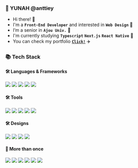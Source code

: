 ### 🤩 YUNAH @anttiey

- Hi there! 👋 <br>
- I'm a <b>`Front-End Developer`</b> and interested in <b>`Web Design`</b> 💞 <br>
- I’m a senior in <b>`Ajou Univ.`</b> 🌱 <br>
- I'm currently studying <b>`Typescript`</b> <b>`Next.js`</b> <b>`React Native`</b> 🎉<br>
- You can check my portfolio <a href="https://www.notion.so/YUNAH-hanuuny-4bc036779556461c844c015667dc73a5?pvs=4"><b>`Click!`</b></a> ✈️

### 📚 Tech Stack
#### 🛠️ Languages & Frameworks
<img src="https://img.shields.io/badge/react-61DAFB?style=for-the-badge&logo=react&logoColor=white"/> <img src="https://img.shields.io/badge/vue-4FC08D?style=for-the-badge&logo=vuedotjs&logoColor=white"/> <img src="https://img.shields.io/badge/Javascript-F7DF1E?style=for-the-badge&logo=Javascript&logoColor=white"/> <img src="https://img.shields.io/badge/TypeScript-3178C6?style=for-the-badge&logo=TypeScript&logoColor=white"/> <img src="https://img.shields.io/badge/node.js-339933?style=for-the-badge&logo=nodedotjs&logoColor=white"/> 
#### 🛠 Tools
<img src="https://img.shields.io/badge/vscode-007ACC?style=for-the-badge&logo=visualstudiocode&logoColor=white"/> <img src="https://img.shields.io/badge/intellij-000000?style=for-the-badge&logo=intellijidea&logoColor=white"/> <img src="https://img.shields.io/badge/github-009688?style=for-the-badge&logo=github&logoColor=white"/> <img src="https://img.shields.io/badge/ubuntu-E95420?style=for-the-badge&logo=ubuntu&logoColor=white"/> <img src="https://img.shields.io/badge/docker-2496ED?style=for-the-badge&logo=docker&logoColor=white"/> 
#### 🛠 Designs
<img src="https://img.shields.io/badge/bootstrap 5-7952B3?style=for-the-badge&logo=bootstrap&logoColor=white"/> <img src="https://img.shields.io/badge/mui-007FFF?style=for-the-badge&logo=mui&logoColor=white"/> <img src="https://img.shields.io/badge/tailwindcss-06B6D4?style=for-the-badge&logo=tailwindcss&logoColor=white"/> <img src="https://img.shields.io/badge/vuetify-1867C0?style=for-the-badge&logo=vuetify&logoColor=white"/> 
#### 👀 More than once
<img src="https://img.shields.io/badge/c-A8B9CC?style=for-the-badge&logo=c&logoColor=white"/> <img src="https://img.shields.io/badge/java-CC0000?style=for-the-badge&logo=openjdk&logoColor=white"/> <img src="https://img.shields.io/badge/python-3776AB?style=for-the-badge&logo=python&logoColor=white"/> <img src="https://img.shields.io/badge/next.js-DB7093?style=for-the-badge&logo=nextdotjs&logoColor=white"/> <img src="https://img.shields.io/badge/springboot-6DB33F?style=for-the-badge&logo=springboot&logoColor=white"/> <img src="https://img.shields.io/badge/mariadb-003545?style=for-the-badge&logo=mariadb&logoColor=white"/> 
